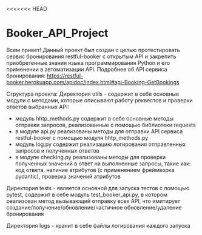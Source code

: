 <<<<<<< HEAD
# Booker_API_Project

Всем привет! Данный проект был создан с целью протестировать сервис бронирования restful-booker с открытым API и закрепить приобретенные знания языка программирования Python и его применении в автоматизации API.
Подробнее об API сервиса бронирования: https://restful-booker.herokuapp.com/apidoc/index.html#api-Booking-GetBookings

Структура проекта:
Директория utils - содержит в себе основные модули с методами, которые описывают работу реквестов и проверки ответов выбранных API:
  - модуль hhtp_methods.py содержит в себе основные методы отправки запросов, реализованные с помощью библиотеки requests
  - в модуле api.py реализованы методы для отправки API сервиса restful-booker с помощью модуля hhtp_methods.py
  - модуль log.py содержит реализацию логирования отправленных запросов и полученных ответов
  - в модуле checking.py реализованы методы для проверки полученных значений в ответ на выполненные запросы, такие как: код ответа, наличие атрибутов (с применением фреймворка pydantic), проверка значений атрибутов

Директория tests - является основной для запуска тестов с помощью pytest, содержит в себе модуль test_booker_api.py, в котором реализован метод вызывающий отправку всех API, что имитирует создание/получение/обновление/частичное обновление/удаление бронирования

Директория logs - хранит в себе файлы логирования каждого запуска
